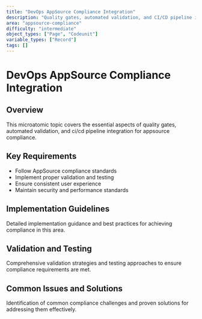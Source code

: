 ```yaml
---
title: "DevOps AppSource Compliance Integration"
description: "Quality gates, automated validation, and CI/CD pipeline integration for AppSource compliance"
area: "appsource-compliance"
difficulty: "intermediate"
object_types: ["Page", "Codeunit"]
variable_types: ["Record"]
tags: []
---
```


# DevOps AppSource Compliance Integration

## Overview
This microatomic topic covers the essential aspects of quality gates, automated validation, and ci/cd pipeline integration for appsource compliance.

## Key Requirements
- Follow AppSource compliance standards
- Implement proper validation and testing
- Ensure consistent user experience
- Maintain security and performance standards

## Implementation Guidelines
Detailed implementation guidance and best practices for achieving compliance in this area.

## Validation and Testing
Comprehensive validation strategies and testing approaches to ensure compliance requirements are met.

## Common Issues and Solutions
Identification of common compliance challenges and proven solutions for addressing them effectively.

